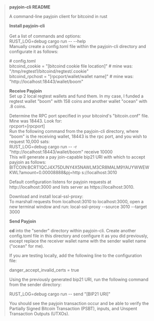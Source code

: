 > **payjoin-cli README**
>
> A command-line payjoin client for bitcoind in rust
>
> **Install payjoin-cli**\
> \
> Get a list of commands and options:\
> RUST_LOG=debug cargo run \-- \--help\
> Manually create a config.toml file within the payjoin-cli directory
> and configurate it as follows:
>
> \# config.toml\
> bitcoind_cookie = "\[bitcoind cookie file location\]" \# mine was:
> \"/tmp/regtest1/bitcoind/regtest/.cookie\" \
> bitcoind_rpchost = "\[rpcport/wallet/wallet name\]" \# mine was:
> \"http://localhost:18443/wallet/boom"
>
> **Receive Payjoin**\
> Set up 2 local regtest wallets and fund them. In my case, I funded a
> regtest wallet "boom" with 158 coins and another wallet "ocean" with
> .8 coins.
>
> Determine the RPC port specified in your bitcoind's "bitcoin.conf"
> file. Mine was 18443. Look for:\
> rpcport=\[rpcport\]\
> Run the following command from the payjoin-cli directory, where "boom"
> is the receiving wallet, 18443 is the rpc port, and you wish to
> request 10,000 sats:\
> RUST_LOG=debug cargo run \-- -r "http://localhost:18443/wallet/boom"
> receive 10000\
> This will generate a pay join-capable bip21 URI with which to accept
> payjoin as follows:\
> BITCOIN:BCRT1QCJ4X75DUNY4X5NAWLM3CR8MALM9YAUYWWEWKWL?amount=0.00008888&pj=http
> s://localhost:3010
>
> Default configuration listens for payjoin requests at
> http://localhost:3000 and lists server as https://localhost:3010.
>
> Download and install local-ssl-proxy:\
> To marshall requests from localhost:3010 to localhost:3000, open a new
> terminal window and run: local-ssl-proxy \--source 3010 \--target 3000
>
> **Send Payjoin**
>
> **cd** into the "sender" directory within payjoin-cli. Create another
> config.toml file in this directory and configure it as you did
> previously, except replace the receiver wallet name with the sender
> wallet name ("ocean" for me).
>
> If you are testing locally, add the following line to the
> configuration file:
>
> danger_accept_invalid_certs = true
>
> Using the previously generated bip21 URI, run the following command
> from the sender directory:
>
> RUST_LOG=debug cargo run \-- send "\[BIP21 URI\]"
>
> You should see the payjoin transaction occur and be able to verify the
> Partially Signed Bitcoin Transaction (PSBT), inputs, and Unspent
> Transaction Outputs (UTXOs).
